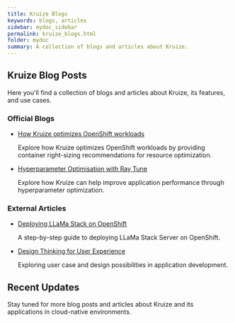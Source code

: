 ```yaml
---
title: Kruize Blogs
keywords: blogs, articles
sidebar: mydoc_sidebar
permalink: kruize_blogs.html
folder: mydoc
summary: A collection of blogs and articles about Kruize.
---
```


## Kruize Blog Posts

Here you'll find a collection of blogs and articles about Kruize, its features, and use cases.

### Official Blogs

* [How Kruize optimizes OpenShift workloads](https://developers.redhat.com/articles/2025/06/25/how-kruize-optimizes-openshift-workloads)
  
  Explore how Kruize optimizes OpenShift workloads by providing container right-sizing recommendations for resource optimization.

* [Hyperparameter Optimisation with Ray Tune](https://developers.redhat.com/blog/2024/08/16/hyperparameter-optimisation-ray-tune)
  
  Explore how Kruize can help improve application performance through hyperparameter optimization.

### External Articles

* [Deploying LLaMa Stack on OpenShift](https://menghanibhanvi.medium.com/a-step-by-step-guide-to-deploying-llama-stack-server-on-openshift-34d8c4214a6f?source=friends_link&sk=121902c7e8e51842bb7420696afaf8c5)
  
  A step-by-step guide to deploying LLaMa Stack Server on OpenShift.

* [Design Thinking for User Experience](https://medium.com/@menghanibhanvi/user-case-and-design-possibilities-thinking-through-avatar-icon-6916a8a25851)
  
  Exploring user case and design possibilities in application development.

## Recent Updates

Stay tuned for more blog posts and articles about Kruize and its applications in cloud-native environments.